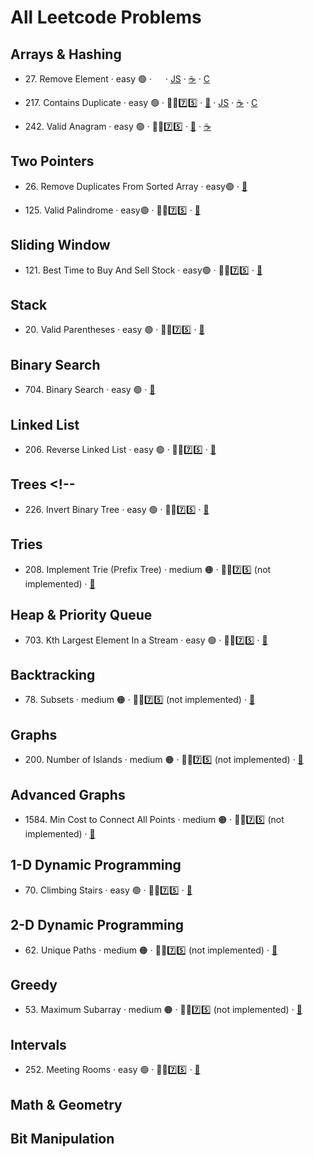 # All Leetcode Problems

## Arrays & Hashing 

- 27\. Remove Element · easy 🟢 
· [<img src="../../assets/pythonLogo.png" style="height: 1em; vertical-align: bottom;">](https://github.com/flenhu/leetcode/blob/main/Python/easy/27_removeElement.ipynb)
· [JS](https://github.com/flenhu/leetcode)
· [☕️](https://github.com/flenhu/leetcode) 
· [C](https://github.com/flenhu/leetcode) 


- 217\. Contains Duplicate · easy 🟢 · 🧑‍🦯7️⃣5️⃣ 
· [🐍](https://github.com/flenhu/leetcode/blob/main/Python/easy/217_containsDuplicate.ipynb) 
· [JS](https://github.com/flenhu/leetcode) 
· [☕️](https://github.com/flenhu/leetcode) 
· [C](https://github.com/flenhu/leetcode)

- 242\. Valid Anagram · easy 🟢 · 🧑‍🦯7️⃣5️⃣ 
· [🐍](https://github.com/flenhu/leetcode/blob/main/Python/easy/242_validAnagram.ipynb) 
· [☕️](https://github.com/flenhu/leetcode/blob/main/Java/easy/242_validAnagram_java.ipynb)


## Two Pointers 

- 26\. Remove Duplicates From Sorted Array · easy🟢 
· [🐍](https://github.com/flenhu/leetcode/blob/main/Python/easy/26_removeDuplicatesFromSortedArray.ipynb)

- 125\. Valid Palindrome · easy🟢 · 🧑‍🦯7️⃣5️⃣ 
· [🐍](https://github.com/flenhu/leetcode/blob/main/Python/easy/125_validPalindrome.ipynb) 

## Sliding Window 

- 121\. Best Time to Buy And Sell Stock · easy🟢 · 🧑‍🦯7️⃣5️⃣ 
· [🐍](https://github.com/flenhu/leetcode/blob/main/Python/easy/121_BestTimetoBuyAndSellStock.ipynb)


## Stack 
- 20\. Valid Parentheses · easy 🟢  · 🧑‍🦯7️⃣5️⃣ 
· [🐍](https://github.com/flenhu/leetcode/blob/main/Python/easy/20_ValidParentheses.ipynb)

## Binary Search 
- 704\. Binary Search · easy 🟢
· [🐍](https://github.com/flenhu/leetcode/blob/main/Python/easy/704_BinarySearch.ipynb)

## Linked List 
- 206\. Reverse Linked List · easy 🟢 · 🧑‍🦯7️⃣5️⃣ 
· [🐍](https://github.com/flenhu/leetcode/blob/main/Python/easy/206_reverseLinkedList.ipynb)

## Trees <!-- 
- 226\. Invert Binary Tree · easy 🟢 · 🧑‍🦯7️⃣5️⃣ 
· [🐍](https://github.com/flenhu/leetcode/blob/main/Python/easy/226_InvertBinaryTree.ipynb)

## Tries 
- 208\. Implement Trie (Prefix Tree) · medium 🟠 · 🧑‍🦯7️⃣5️⃣ (not implemented)
· [🐍](https://github.com/flenhu/leetcode/blob/main/Python/medium/208_implementTrie_PrefixTree.ipynb)

## Heap & Priority Queue 
- 703\. Kth Largest Element In a Stream · easy 🟢 · 🧑‍🦯7️⃣5️⃣ 
· [🐍](https://github.com/flenhu/leetcode/blob/main/Python/easy/703_KthLargestElementinaStream.ipynb)

## Backtracking 
- 78\. Subsets · medium 🟠 · 🧑‍🦯7️⃣5️⃣ (not implemented)
· [🐍](https://github.com/flenhu/leetcode/blob/main/Python/medium/78_subsets.ipynb)

## Graphs 
- 200\. Number of Islands · medium 🟠 · 🧑‍🦯7️⃣5️⃣ (not implemented)
· [🐍](https://github.com/flenhu/leetcode/blob/main/Python/medium/200_numberOfIslands.ipynb)

## Advanced Graphs 
- 1584\. Min Cost to Connect All Points · medium 🟠 · 🧑‍🦯7️⃣5️⃣ (not implemented)
· [🐍](https://github.com/flenhu/leetcode/blob/main/Python/medium/1584_minCostToConnectAllPoints.ipynb)

## 1-D Dynamic Programming 
- 70\. Climbing Stairs · easy 🟢 · 🧑‍🦯7️⃣5️⃣ 
· [🐍](https://github.com/flenhu/leetcode/blob/main/Python/easy/70_ClimbingStairs.ipynb)

## 2-D Dynamic Programming 
- 62\. Unique Paths · medium 🟠 · 🧑‍🦯7️⃣5️⃣ (not implemented)
· [🐍](https://github.com/flenhu/leetcode/blob/main/Python/medium/62_uniquePaths.ipynb)

## Greedy 
- 53\. Maximum Subarray · medium 🟠 · 🧑‍🦯7️⃣5️⃣ (not implemented)
· [🐍](https://github.com/flenhu/leetcode/blob/main/Python/medium/53_maximumSubarray.ipynb)

## Intervals 
- 252\. Meeting Rooms · easy 🟢 · 🧑‍🦯7️⃣5️⃣ 
· [🐍](https://github.com/flenhu/leetcode/blob/main/Python/easy/252_MeetingRooms.ipynb)

## Math & Geometry 
## Bit Manipulation 